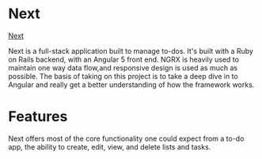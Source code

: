 # Next

[Next](http://next.tomhansen.io)

Next is a full-stack application built to manage to-dos. It's built with a Ruby on Rails backend, with an Angular 5 front end. NGRX is heavily used to maintain one way data flow,and responsive design is used as much as possible. The basis of taking on this project is to take a deep dive in to Angular and really get a better understanding of how the framework works.

# Features

Next offers most of the core functionality one could expect from a to-do app, the ability to create, edit, view, and delete lists and tasks.
